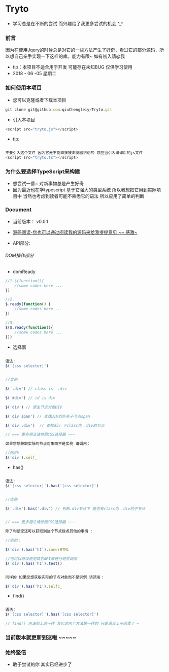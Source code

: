 # Tryto

* 学习总是在不断的尝试 而兴趣给了我更多尝试的机会 ^_^
### 前言
因为在使用Jqery的时候总是对它的一些方法产生了好奇，看过它的部分源码，所以想自己亲手实现一下这样的库。能力有限~  如有初入请@我
* tip：本项目不适合用于开发 可能存在未知BUG 仅供学习使用 
* 2018 - 06 -05 星期二 

### 如何使用本项目

* 您可以克隆或者下载本项目
```js
git clone git@github.com:qiuChengleiy/Tryto.git

```

* 引入本项目
```js
<script src="tryto.js"></script>
```

* tip:
```js

不要引入这个文件 因为它是不能直接被浏览器识别的 您应当引入编译后的js文件
<script src="tryto.ts"></script>

```

### 为什么要选择TypeScript来构建

* 想尝试一番~ 对新事物总是产生好奇
* 因为最近也在学typescript 基于它强大的类型系统 所以我想把它用到实际项目中 当然也考虑到读者可能不熟悉它的语法 所以应用了简单的判断


### Document

* 当前版本： v0.0.1

* [源码阅读-您也可以通过阅读我的源码来给我提提意见 ~~ 感激~](doc.md)

* API部分:

###### DOM操作部分

* domReady

```js
//1.$(function(){
	//some codes here ...
})

//2.
$.ready(function() {
	//some codes here ...
})

//3.
$($.ready(function(){
	//some codes here ...
}))
```

* 选择器

```js

语法：
$('[css selector]')


//实例 

$('.div') // class is  .div

$('#div') // id is div

$('div') // 原生节点对象DIV

$('div span') // 查找DIV的所有子节点span

$('div .div')  // 查找div 下class为 .div的节点

// === 更多用法请参照CSS选择器 ~~~

如果您想获取实际的节点对象而不是实例 请调用：

//例如:
$('div').self_

```

* has()

```js

语法：
$('[css selector]').has('[css selector]')


//实例 

$('.div').has('.div') // 判断.div节点下 是否有class为 .div的子节点


// === 更多用法请参照CSS选择器 ~~~

除了判断您还可以获取到这个节点做点其他的事情 :

//例如：

$('div').has('h1').innerHTML

//也可以继续使用其它API来进行链式调用
$('div').has('h1').test()  


同样的 如果您想获取实际的节点对象而不是实例 请调用：

$('div').has('h1').selfc_

```

* find()
```js

语法：
$('[css selector]').has('[css selector]')

// find() 用法和上边一样 其实这两个方法是一样的 只是语义上不同罢了 ~


```


### 当前版本就更新到这啦 ~~~~~


### 始终坚信

* 敢于尝试的你 其实已经进步了




